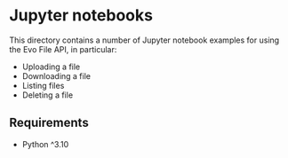 # Jupyter notebooks

This directory contains a number of Jupyter notebook examples for using the Evo File API, in particular:

* Uploading a file
* Downloading a file
* Listing files
* Deleting a file

## Requirements

* Python ^3.10
